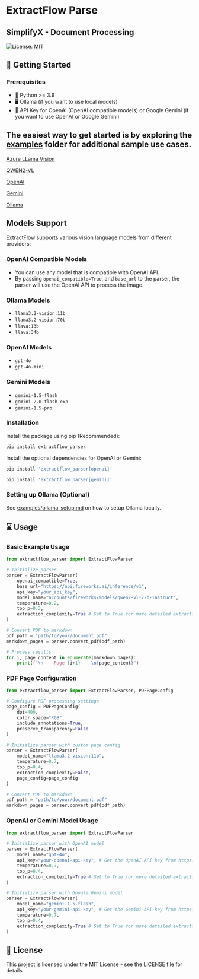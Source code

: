 # ExtractFlow Parse
## SimplifyX - Document Processing

[![License: MIT](https://img.shields.io/badge/License-MIT-green.svg)](https://opensource.org/licenses/MIT)


## 🚀 Getting Started

### Prerequisites

- 🐍 Python >= 3.9
- 🖥️ Ollama (if you want to use local models)
- 🤖 API Key for OpenAI (OpenAI compatible models) or Google Gemini (if you want to use OpenAI or Google Gemini)

## The easiest way to get started is by exploring the [examples](examples) folder for additional sample use cases.

[Azure LLama Vision](examples/azure_llama_vision_openai_compatible_demo.ipynb)

[QWEN2-VL](examples/qwen2-vl_openai_compatible_demo.ipynb)

[OpenAI](examples/openai_demo.ipynb)

[Gemini](examples/gemini_demo.ipynb)

[Ollama](examples/ollama_demo.ipynb)

## Models Support

ExtractFlow supports various vision language models from different providers:

### OpenAI Compatible Models
- You can use any model that is compatible with OpenAI API.
- By passing `openai_compatible=True`, and `base_url` to the parser, the parser will use the OpenAI API to process the image.

### Ollama Models
- `llama3.2-vision:11b`
- `llama3.2-vision:70b`
- `llava:13b`
- `llava:34b`

### OpenAI Models
- `gpt-4o`
- `gpt-4o-mini`

### Gemini Models
- `gemini-1.5-flash`
- `gemini-2.0-flash-exp`
- `gemini-1.5-pro`


### Installation

Install the package using pip (Recommended):

```bash
pip install extractflow_parser
```

Install the optional dependencies for OpenAI or Gemini:
```bash
pip install 'extractflow_parser[openai]'
```

```bash
pip install 'extractflow_parser[gemini]'
```

### Setting up Ollama (Optional)
See [examples/ollama_setup.md](examples/ollama_setup.md) on how to setup Ollama locally.

## ⌛️ Usage

### Basic Example Usage

```python
from extractflow_parser import ExtractFlowParser

# Initialize parser
parser = ExtractFlowParser(
    openai_compatible=True,
    base_url="https://api.fireworks.ai/inference/v1",
    api_key="your_api_key",
    model_name="accounts/fireworks/models/qwen2-vl-72b-instruct",
    temperature=0.2,
    top_p=0.3,
    extraction_complexity=True # Set to True for more detailed extraction
)

# Convert PDF to markdown
pdf_path = "path/to/your/document.pdf"
markdown_pages = parser.convert_pdf(pdf_path)

# Process results
for i, page_content in enumerate(markdown_pages):
    print(f"\n--- Page {i+1} ---\n{page_content}")
```

### PDF Page Configuration

```python
from extractflow_parser import ExtractFlowParser, PDFPageConfig

# Configure PDF processing settings
page_config = PDFPageConfig(
    dpi=400,
    color_space="RGB",
    include_annotations=True,
    preserve_transparency=False
)

# Initialize parser with custom page config
parser = ExtractFlowParser(
    model_name="llama3.2-vision:11b",
    temperature=0.7,
    top_p=0.4,
    extraction_complexity=False,
    page_config=page_config
)

# Convert PDF to markdown
pdf_path = "path/to/your/document.pdf"
markdown_pages = parser.convert_pdf(pdf_path)
```

### OpenAI or Gemini Model Usage

```python
from extractflow_parser import ExtractFlowParser

# Initialize parser with OpenAI model
parser = ExtractFlowParser(
    model_name="gpt-4o",
    api_key="your-openai-api-key", # Get the OpenAI API key from https://platform.openai.com/api-keys
    temperature=0.7,
    top_p=0.4,
    extraction_complexity=True # Set to True for more detailed extraction
)

# Initialize parser with Google Gemini model
parser = ExtractFlowParser(
    model_name="gemini-1.5-flash",
    api_key="your-gemini-api-key", # Get the Gemini API key from https://aistudio.google.com/app/apikey
    temperature=0.7,
    top_p=0.4,
    extraction_complexity=True # Set to True for more detailed extraction
)
```

## 📄 License

This project is licensed under the MIT License - see the [LICENSE](LICENSE) file for details.
